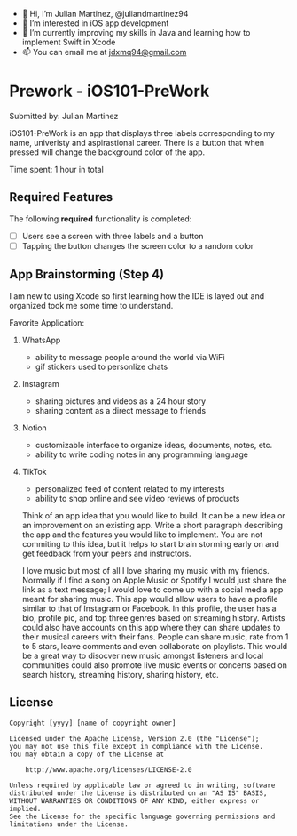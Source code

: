 - 👋 Hi, I’m Julian Martinez, @juliandmartinez94
- 👀 I’m interested in iOS app development 
- 🌱 I’m currently improving my skills in Java and learning how to implement Swift in Xcode
- 📫 You can email me at jdxmq94@gmail.com

# Prework - iOS101-PreWork

Submitted by: Julian Martinez

iOS101-PreWork is an app that displays three labels corresponding to my name, univeristy and aspirastional career. There is a button that when 
pressed will change the background color of the app. 

Time spent: 1 hour in total

## Required Features

The following **required** functionality is completed:

- [ ] Users see a screen with three labels and a button
- [ ] Tapping the button changes the screen color to a random color

## App Brainstorming (Step 4)
I am new to using Xcode so first learning how the IDE is layed out and organized took me some time to understand. 

Favorite Application:
1. WhatsApp
   - ability to message people around the world via WiFi 
   - gif stickers used to personlize chats
2. Instagram
   - sharing pictures and videos as a 24 hour story
   - sharing content as a direct message to friends
3. Notion
   - customizable interface to organize ideas, documents, notes, etc.
   - ability to write coding notes in any programming language
4. TikTok
   - personalized feed of content related to my interests
   - ability to shop online and see video reviews of products

   Think of an app idea that you would like to build. It can be a new idea or an improvement on an existing app.
   Write a short paragraph describing the app and the features you would like to implement. You are not commiting to this idea,
   but it helps to start brain storming early on and get feedback from your peers and instructors.

   I love music but most of all I love sharing my music with my friends. Normally if I find a song on Apple Music or Spotify
   I would just share the link as a text message; I would love to come up with a social media app meant for sharing music. This app
   woulld allow users to have a profile similar to that of Instagram or Facebook. In this profile, the user has a bio, profile pic, and
   top three genres based on streaming history. Artists could also have accounts on this app where they can share updates to their
   musical careers with their fans. People can share music, rate from 1 to 5 stars, leave comments and even collaborate on playlists. This
   would be a great way to disocver new music amongst listeners and local communities could also promote live music events or concerts
   based on search history, streaming history, sharing history, etc. 


## License

    Copyright [yyyy] [name of copyright owner]

    Licensed under the Apache License, Version 2.0 (the "License");
    you may not use this file except in compliance with the License.
    You may obtain a copy of the License at

        http://www.apache.org/licenses/LICENSE-2.0

    Unless required by applicable law or agreed to in writing, software
    distributed under the License is distributed on an "AS IS" BASIS,
    WITHOUT WARRANTIES OR CONDITIONS OF ANY KIND, either express or implied.
    See the License for the specific language governing permissions and
    limitations under the License.


<!---
juliandmartinez94/juliandmartinez94 is a ✨ special ✨ repository because its `README.md` (this file) appears on your GitHub profile.
You can click the Preview link to take a look at your changes.
--->
